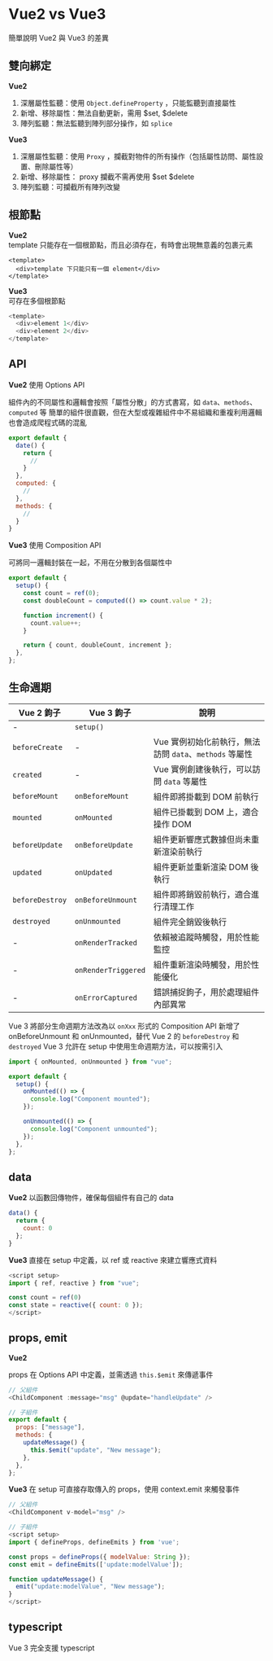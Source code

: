 # Vue2 vs Vue3

簡單說明 Vue2 與 Vue3 的差異

## 雙向綁定

**Vue2**

1. 深層屬性監聽：使用 `Object.defineProperty` ，只能監聽到直接屬性
2. 新增、移除屬性：無法自動更新，需用 $set, $delete
3. 陣列監聽：無法監聽到陣列部分操作，如 `splice`

**Vue3**

1. 深層屬性監聽：使用 `Proxy` ，攔截對物件的所有操作（包括屬性訪問、屬性設置、刪除屬性等）
2. 新增、移除屬性： proxy 攔截不需再使用 $set $delete
3. 陣列監聽：可攔截所有陣列改變

## 根節點

**Vue2**  
template 只能存在一個根節點，而且必須存在，有時會出現無意義的包裹元素

```js{2}
<template>
  <div>template 下只能只有一個 element</div>
</template>
```

**Vue3**  
可存在多個根節點

```js
<template>
  <div>element 1</div>
  <div>element 2</div>
</template>
```

## API

**Vue2**
使用 Options API

組件內的不同屬性和邏輯會按照「屬性分散」的方式書寫，如 `data`、`methods`、`computed` 等
簡單的組件很直觀，但在大型或複雜組件中不易組織和重複利用邏輯
也會造成爬程式碼的混亂

```js
export default {
  date() {
    return {
      //
    }
  },
  computed: {
    //
  },
  methods: {
    //
  }
}
```

**Vue3**
使用 Composition API

可將同一邏輯封裝在一起，不用在分散到各個屬性中

```js
export default {
  setup() {
    const count = ref(0);
    const doubleCount = computed(() => count.value * 2);

    function increment() {
      count.value++;
    }

    return { count, doubleCount, increment };
  },
};
```

## 生命週期

| Vue 2 鉤子      | Vue 3 鉤子          | 說明                                                    |
| --------------- | ------------------- | ------------------------------------------------------- |
| -               | `setup()`           |                                                         |
| `beforeCreate`  | -                   | Vue 實例初始化前執行，無法訪問 `data`、`methods` 等屬性 |
| `created`       | -                   | Vue 實例創建後執行，可以訪問 `data` 等屬性              |
| `beforeMount`   | `onBeforeMount`     | 組件即將掛載到 DOM 前執行                               |
| `mounted`       | `onMounted`         | 組件已掛載到 DOM 上，適合操作 DOM                       |
| `beforeUpdate`  | `onBeforeUpdate`    | 組件更新響應式數據但尚未重新渲染前執行                  |
| `updated`       | `onUpdated`         | 組件更新並重新渲染 DOM 後執行                           |
| `beforeDestroy` | `onBeforeUnmount`   | 組件即將銷毀前執行，適合進行清理工作                    |
| `destroyed`     | `onUnmounted`       | 組件完全銷毀後執行                                      |
| -               | `onRenderTracked`   | 依賴被追蹤時觸發，用於性能監控                          |
| -               | `onRenderTriggered` | 組件重新渲染時觸發，用於性能優化                        |
| -               | `onErrorCaptured`   | 錯誤捕捉鉤子，用於處理組件內部異常                      |

Vue 3 將部分生命週期方法改為以 `onXxx` 形式的 Composition API
新增了 onBeforeUnmount 和 onUnmounted，替代 Vue 2 的 `beforeDestroy` 和 `destroyed`
Vue 3 允許在 setup 中使用生命週期方法，可以按需引入

```js
import { onMounted, onUnmounted } from "vue";

export default {
  setup() {
    onMounted(() => {
      console.log("Component mounted");
    });

    onUnmounted(() => {
      console.log("Component unmounted");
    });
  },
};
```

## data

**Vue2**
以函數回傳物件，確保每個組件有自己的 data

```js
data() {
  return {
    count: 0
  };
}
```

**Vue3**
直接在 setup 中定義，以 ref 或 reactive 來建立響應式資料

```js
<script setup>
import { ref, reactive } from "vue";

const count = ref(0)
const state = reactive({ count: 0 });
</script>
```

## props, emit

**Vue2**

props 在 Options API 中定義，並需透過 `this.$emit` 來傳遞事件

```js
// 父組件
<ChildComponent :message="msg" @update="handleUpdate" />

// 子組件
export default {
  props: ["message"],
  methods: {
    updateMessage() {
      this.$emit("update", "New message");
    },
  },
};
```

**Vue3**
在 setup 可直接存取傳入的 props，使用 context.emit 來觸發事件

```js
// 父組件
<ChildComponent v-model="msg" />

// 子組件
<script setup>
import { defineProps, defineEmits } from 'vue';

const props = defineProps({ modelValue: String });
const emit = defineEmits(['update:modelValue']);

function updateMessage() {
  emit("update:modelValue", "New message");
}
</script>
```

## typescript

Vue 3 完全支援 typescript
